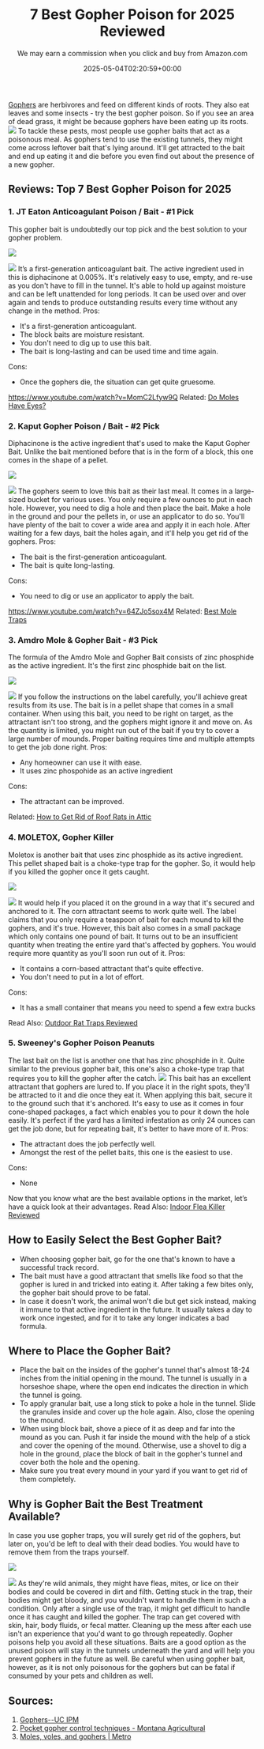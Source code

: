 ﻿---
author: We may earn a commission when you click and buy from Amazon.com
layout: post
title: 7 Best Gopher Poison for 2025 Reviewed
date: '2025-05-04T02:20:59+00:00'
categories:
- Product Reviews
tags: []
slug: /best-gopher-poison/
lastmod: 2025-05-07T12:21:24+03:00
---

[Gophers](http://ipm.ucanr.edu/PMG/PESTNOTES/pn7433.html)
are herbivores and feed on different kinds of roots. They also eat leaves and some insects -
try the best gopher poison.
So if you see an area of dead grass, it might be because gophers have been eating up its roots.
![](/assets/img/img/)
To tackle these pests, most people use gopher baits that act as a poisonous meal.
As gophers tend to use the existing tunnels, they might come across leftover bait that's lying around. It'll get attracted to the bait and end up eating it and die before you even find out about the presence of a new gopher.
## Reviews: Top 7 Best Gopher Poison for 2025
### **1. JT Eaton Anticoagulant Poison / Bait - #1 Pick**
This gopher bait is undoubtedly our top pick and the best solution to your gopher problem.

![](/assets/img/e/ir)

![](/assets/img/e/ir)
It’s a first-generation anticoagulant bait. The active ingredient used in this is diphacinone at 0.005%.
It's relatively easy to use, empty, and re-use as you don't have to fill in the tunnel. It's able to hold up against moisture and can be left unattended for long periods.
It can be used over and over again and tends to produce outstanding results every time without any change in the method.
Pros:
- It's a first-generation anticoagulant.
- The block baits are moisture resistant.
- You don't need to dig up to use this bait.
- The bait is long-lasting and can be used time and time again.

Cons:
- Once the gophers die, the situation can get quite gruesome.

https://www.youtube.com/watch?v=MomC2Lfyw9Q
Related:
[Do Moles Have Eyes?](https://pestpolicy.com/do-moles-have-eyes/)
### **2. Kaput Gopher Poison / Bait - #2 Pick**
Diphacinone is the active ingredient that's used to make the Kaput Gopher Bait. Unlike the bait mentioned before that is in the form of a block, this one comes in the shape of a pellet.

![](/assets/img/e/ir)

![](/assets/img/e/ir)
The gophers seem to love this bait as their last meal. It comes in a large-sized bucket for various uses. You only require a few ounces to put in each hole. However, you need to dig a hole and then place the bait.
Make a hole in the ground and pour the pellets in, or use an applicator to do so. You'll have plenty of the bait to cover a wide area and apply it in each hole.
After waiting for a few days, bait the holes again, and it'll help you get rid of the gophers.
Pros:
- The bait is the first-generation anticoagulant.
- The bait is quite long-lasting.

Cons:
- You need to dig or use an applicator to apply the bait.

https://www.youtube.com/watch?v=64ZJo5sox4M
Related:
[Best Mole Traps](https://pestpolicy.com/best-mole-traps/)
### **3. Amdro Mole & Gopher Bait - #3 Pick**
The formula of the Amdro Mole and Gopher Bait consists of zinc phosphide as the active ingredient. It's the first zinc phosphide bait on the list.

![](/assets/img/e/ir)

![](/assets/img/e/ir)
If you follow the instructions on the label carefully, you'll achieve great results from its use.
The bait is in a pellet shape that comes in a small container. When using this bait, you need to be right on target, as the attractant isn't too strong, and the gophers might ignore it and move on.
As the quantity is limited, you might run out of the bait if you try to cover a large number of mounds. Proper baiting requires time and multiple attempts to get the job done right.
Pros:
- Any homeowner can use it with ease.
- It uses zinc phospohide as an active ingredient

Cons:
- The attractant can be improved.

Related:
[How to Get Rid of Roof Rats in Attic](https://pestpolicy.com/how-to-get-rid-of-roof-rats-in-attic/)
### **4. MOLETOX, Gopher Killer**
Moletox is another bait that uses zinc phosphide as its active ingredient. This pellet shaped bait is a choke-type trap for the gopher. So, it would help if you killed the gopher once it gets caught.

![](/assets/img/e/ir)

![](/assets/img/e/ir)
It would help if you placed it on the ground in a way that it's secured and anchored to it. The corn attractant seems to work quite well.
The label claims that you only require a teaspoon of bait for each mound to kill the gophers, and it's true.
However, this bait also comes in a small package which only contains one pound of bait.
It turns out to be an insufficient quantity when treating the entire yard that's affected by gophers. You would require more quantity as you'll soon run out of it.
Pros:
- It contains a corn-based attractant that's quite effective.
- You don't need to put in a lot of effort.

Cons:
- It has a small container that means you need to spend a few extra bucks

Read Also:
[Outdoor Rat Traps Reviewed](https://pestpolicy.com/best-outdoor-rat-traps/)
### **5. Sweeney's Gopher Poison Peanuts**
The last bait on the list is another one that has zinc phosphide in it. Quite similar to the previous gopher bait, this one's also a choke-type trap that requires you to kill the gopher after the catch.
![](/assets/img/e/ir)
This bait has an excellent attractant that gophers are lured to. If you place it in the right spots, they'll be attracted to it and die once they eat it.
When applying this bait, secure it to the ground such that it's anchored. It's easy to use as it comes in four cone-shaped packages, a fact which enables you to pour it down the hole easily.
It's perfect if the yard has a limited infestation as only 24 ounces can get the job done, but for repeating bait, it's better to have more of it.
Pros:
- The attractant does the job perfectly well.
- Amongst the rest of the pellet baits, this one is the easiest to use.

Cons:
- None

Now that you know what are the best available options in the market, let’s have a quick look at their advantages.
Read Also:
[Indoor Flea Killer Reviewed](https://pestpolicy.com/best-indoor-flea-killer/)
## How to Easily Select the Best Gopher Bait?
- When choosing gopher bait, go for the one that's known to have a successful track record.
- The bait must have a good attractant that smells like food so that the gopher is lured in and tricked into eating it. After taking a few bites only, the gopher bait should prove to be fatal.
- In case it doesn't work, the animal won't die but get sick instead, making it immune to that active ingredient in the future. It usually takes a day to work once ingested, and for it to take any longer indicates a bad formula.
## Where to Place the Gopher Bait?
- Place the bait on the insides of the gopher's tunnel that's almost 18-24 inches from the initial opening in the mound. The tunnel is usually in a horseshoe shape, where the open end indicates the direction in which the tunnel is going.
- To apply granular bait, use a long stick to poke a hole in the tunnel. Slide the granules inside and cover up the hole again. Also, close the opening to the mound.
- When using block bait, shove a piece of it as deep and far into the mound as you can. Push it far inside the mound with the help of a stick and cover the opening of the mound. Otherwise, use a shovel to dig a hole in the ground, place the block of bait in the gopher's tunnel and cover both the hole and the opening.
- Make sure you treat every mound in your yard if you want to get rid of them completely.
## Why is Gopher Bait the Best Treatment Available?
In case you use gopher traps, you will surely get rid of the gophers, but later on, you'd be left to deal with their dead bodies. You would have to remove them from the traps yourself.

![](/assets/img/e/ir)

![](/assets/img/e/ir)
As they're wild animals, they might have fleas, mites, or lice on their bodies and could be covered in dirt and filth. Getting stuck in the trap, their bodies might get bloody, and you wouldn't want to handle them in such a condition.
Only after a single use of the trap, it might get difficult to handle once it has caught and killed the gopher. The trap can get covered with skin, hair, body fluids, or fecal matter. Cleaning up the mess after each use isn't an experience that you'd want to go through repeatedly.
Gopher poisons help you avoid all these situations. Baits are a good option as the unused poison will stay in the tunnels underneath the yard and will help you prevent gophers in the future as well.
Be careful when using gopher bait, however, as it is not only poisonous for the gophers but can be fatal if consumed by your pets and children as well.
## Sources:
1. [Gophers--UC IPM](http://ipm.ucanr.edu/QT/gopherscard.html)
2. [Pocket gopher control techniques - Montana Agricultural](http://agresearch.montana.edu/wtarc/producerinfo/entomology-insect-ecology/Gofers/MTFactSheet.pdf)
3. [Moles, voles, and gophers | Metro](https://www.oregonmetro.gov/tools-living/yard-and-garden/garden-problems/moles-voles-and-gophers)